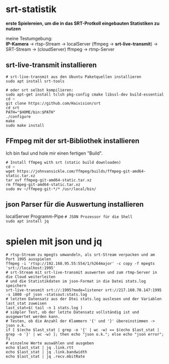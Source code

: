# srt-statistik
**erste Spielereien, um die in das SRT-Protkoll eingebauten Statistiken zu nutzen**  

meine Testumgebung:  
**IP-Kamera** -> rtsp-Stream -> localServer (ffmpeg -> **srt-live-transmit**) -> SRT-Stream -> (cloudServer) ffmpeg -> rtmp-Server

## srt-live-transmit installieren
```
# srt-live-transmit aus den Ubuntu Paketquellen installieren
sudo apt install srt-tools
```
```
# oder srt selbst kompilieren:
sudo apt-get install tclsh pkg-config cmake libssl-dev build-essential
cd ~
git clone https://github.com/Haivision/srt  
cd srt  
PATH="$HOME/bin:$PATH"  
./configure  
make  
sudo make install
```
## FFmpeg mit der srt-Bibliothek installieren
Ich bin faul und hole mir einen fertigen "Build".  
```
# Install ffmpeg with srt (static build downloaden)
cd ~
wget https://johnvansickle.com/ffmpeg/builds/ffmpeg-git-amd64-static.tar.xz
tar xvf ffmpeg-git-amd64-static.tar.xz
rm ffmpeg-git-amd64-static.tar.xz
sudo mv ~/ffmpeg-git-*/* /usr/local/bin/
```
## json Parser für die Auswertung installieren
localServer Programm-Pipe 
`# JSON Prozessor für die Shell`  
`sudo apt install jq`   

# spielen mit json und jq
```
# rtsp-Stream zu mpegts umwandeln, als srt-Stream verpacken und am Port 1995 ausspielen
ffmpeg -i 'rtsp://192.168.95.55:554/1/h264major' -c copy -f mpegts 'srt://localhost:1995'
# srt-Stream mit srt-live-transmit auswerten und zum rtmp-Server in die Cloud weiterleiten
# und die Statistikdaten im json-Format in die Datei stats.log speichern
srt-live-transmit srt://:1995?mode=listener srt://217.160.70.147:1995 -s 1000 -pf json -statsout:stats.log
# letzten Datensatz aus der Dtei stats.log auslesen und der Variablen last_stat zuweisen
last_stat=$( tail -n 1 stats.log )
# simpler Test, ob der letzte Datensatz vollständig ist und ausgewertet werden kann.
# Testen, ob die Anzahl der Klammern '{' und '}' übereinstimmen -> json o.k.
if [ $(echo $last_stat | grep -o '{' | wc -w) == $(echo $last_stat | grep -o '}' | wc -w) ]; then echo "json o.k."; else echo "json error"; fi
# einzelne Werte auswählen und ausgeben
echo $last_stat | jq .link.rtt
echo $last_stat | jq .link.bandwidth
echo $last_stat | jq .recv.mbitRate
```
